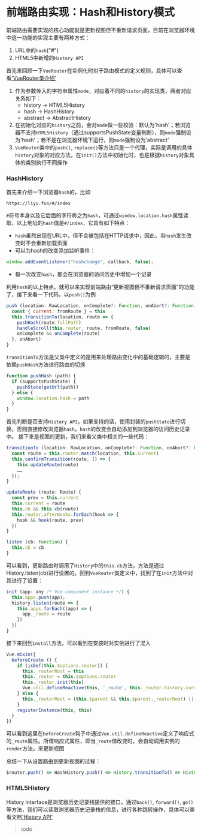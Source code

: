 # 前端路由实现：Hash和History模式

前端路由需要实现的核心功能就是更新视图但不重新请求页面，目前在浏览器环境中这一功能的实现主要有两种方式：
1. URL中的`hash`("#")
2. HTML5中新增的`History API`

首先来回顾一下`VueRouter`在实例化时对于路由模式的定义规则，具体可以查看['VueRouter类介绍'](https://github.com/gitliyu/vue-notes/blob/master/vue-router/router-define.md)
1. 作为参数传入的字符串属性`mode`，对应着不同的`history`的实现类，两者对应关系如下：
	- history -> HTML5History
	- hash -> HashHistory
	- abstract -> AbstractHistory
2. 在初始化对应的`history`之前，会对`mode`做一些校验：默认为'hash'；若浏览器不支持`HTML5History`（通过supportsPushState变量判断），则`mode`强制设为'hash'；若不是在浏览器环境下运行，则`mode`强制设为'abstract'
3. `VueRouter`类中的`push()`, `replace()`等方法只是一个代理，实际是调用的具体`history`对象的对应方法，在`init()`方法中初始化时，也是根据`history`对象具体的类别执行不同操作

### HashHistory
首先来介绍一下浏览器`hash`的，比如
```
https://liyu.fun/#/index
```
`#`符号本身以及它后面的字符称之为`hash`，可通过`window.location.hash`属性读取，以上地址的`hash`值是`#/index`，它具有如下特点：
- `hash`虽然出现在URL中，但不会被包括在HTTP请求中，因此，当`hash`发生改变时不会重新加载页面
- 可以为hash的改变添加监听事件：
```javascript
window.addEventListener("hashchange", callback, false);
```
- 每一次改变`hash`，都会在浏览器的访问历史中增加一个记录

利用`hash`的以上特点，就可以来实现前端路由“更新视图但不重新请求页面”的功能了，接下来看一下代码，以`push()`为例

```javascript
push (location: RawLocation, onComplete?: Function, onAbort?: Function) {
  const { current: fromRoute } = this
  this.transitionTo(location, route => {
    pushHash(route.fullPath)
    handleScroll(this.router, route, fromRoute, false)
    onComplete && onComplete(route)
  }, onAbort)
}
```
`transitionTo`方法是父类中定义的是用来处理路由变化中的基础逻辑的，主要是依赖`pushHash`方法进行路由的切换
```javascript
function pushHash (path) {
  if (supportsPushState) {
    pushState(getUrl(path))
  } else {
    window.location.hash = path
  }
}
```
首先判断是否支持`History API`，如果支持的话，使用封装的`pushState`进行切换，否则直接修改浏览器`hash`，`hash`的改变会自动添加到浏览器的访问历史记录中。
接下来是视图的更新，我们来看父类中相关的一些代码：
```javascript
transitionTo (location: RawLocation, onComplete?: Function, onAbort?: Function) {
  const route = this.router.match(location, this.current)
  this.confirmTransition(route, () => {
    this.updateRoute(route)
    ……
  });
}

updateRoute (route: Route) {
  const prev = this.current
  this.current = route
  this.cb && this.cb(route)
  this.router.afterHooks.forEach(hook => {
    hook && hook(route, prev)
  })
}

listen (cb: Function) {
  this.cb = cb
}
```
可以看到，更新路由时调用了`History`中的`this.cb`方法，方法是通过History.listen(cb)进行设置的。回到`VueRouter`类定义中，找到了在`init`方法中对其进行了设置：
```javascript
init (app: any /* Vue component instance */) {
  this.apps.push(app);
  history.listen(route => {
    this.apps.forEach((app) => {
      app._route = route
    })
  })
}
```
接下来回到`install`方法，可以看到在安装时对实例进行了混入
```javascript
Vue.mixin({
  beforeCreate () {
    if (isDef(this.$options.router)) {
      this._routerRoot = this
      this._router = this.$options.router
      this._router.init(this)
      Vue.util.defineReactive(this, '_route', this._router.history.current)
    } else {
      this._routerRoot = (this.$parent && this.$parent._routerRoot) || this
    }
    registerInstance(this, this)
  }
})
```
可以看到这里在`beforeCreate`钩子中通过`Vue.util.defineReactive`定义了响应式的`_route`属性。所谓响应式属性，即当`_route`值改变时，会自动调用实例的`render`方法，来更新视图

总结一下从设置路由到更新视图的过程：
```javascript
$router.push() => HashHistory.push() => History.transitionTo() => History.updateRoute() => vm.render()
```

### HTML5History
History interface是浏览器历史记录栈提供的接口，通过`back()`, `forward()`, `go()`等方法，我们可以读取浏览器历史记录栈的信息，进行各种跳转操作，具体可以查看文档['History API'](https://developer.mozilla.org/zh-CN/docs/Web/API/History_API)

> todo